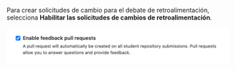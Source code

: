Para crear solicitudes de cambio para el debate de retroalimentación, selecciona **Habilitar las solicitudes de cambios de retroalimentación**.

<div class="procedural-image-wrapper">
  <img alt="Casilla de verificación para 'Habilitar solicitudes de cambios de retroalimentación'" class="procedural-image-wrapper" src="/assets/images/help/classroom/assignments-enable-feedback-pull-requests.png">
</div>
